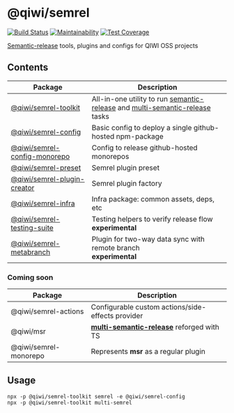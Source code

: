 # @qiwi/semrel
[![Build Status](https://travis-ci.com/qiwi/semantic-release-toolkit.svg?branch=master)](https://travis-ci.com/qiwi/semantic-release-toolkit)
[![Maintainability](https://api.codeclimate.com/v1/badges/202e9bc2e0d5ed528ed0/maintainability)](https://codeclimate.com/github/qiwi/semantic-release-toolkit/maintainability)
[![Test Coverage](https://api.codeclimate.com/v1/badges/202e9bc2e0d5ed528ed0/test_coverage)](https://codeclimate.com/github/qiwi/semantic-release-toolkit/test_coverage)

[Semantic-release](https://github.com/semantic-release/semantic-release) tools, plugins and configs for QIWI OSS projects

## Contents
|Package | Description
|---|---|
|[@qiwi/semrel-toolkit](./packages/toolkit/README.md)| All-in-one utility to run [semantic-release](https://github.com/semantic-release/semantic-release) and [multi-semantic-release](https://github.com/qiwi/multi-semantic-release) tasks
|[@qiwi/semrel-config](./packages/config/README.md)| Basic config to deploy a single github-hosted npm-package
|[@qiwi/semrel-config-monorepo](./packages/config/README.md)| Config to release github-hosted monorepos
|[@qiwi/semrel-preset](./packages/preset/README.md)| Semrel plugin preset
|[@qiwi/semrel-plugin-creator](./packages/plugin-creator/README.md)| Semrel plugin factory
|[@qiwi/semrel-infra](./packages/infra/README.md)| Infra package: common assets, deps, etc
|[@qiwi/semrel-testing-suite](./packages/testing-suite/README.md) | Testing helpers to verify release flow<br/>**experimental**
|[@qiwi/semrel-metabranch](./packages/metabranch/README.md) | Plugin for two-way data sync with remote branch<br/>**experimental**


### Coming soon
|Package | Description
|---|---|
|@qiwi/semrel-actions | Configurable custom actions/side-effects provider
|@qiwi/msr | **[multi-semantic-release](https://github.com/qiwi/multi-semantic-release)** reforged with TS
|@qiwi/semrel-monorepo | Represents **msr** as a regular plugin

## Usage
```shell script
npx -p @qiwi/semrel-toolkit semrel -e @qiwi/semrel-config
npx -p @qiwi/semrel-toolkit multi-semrel
```
